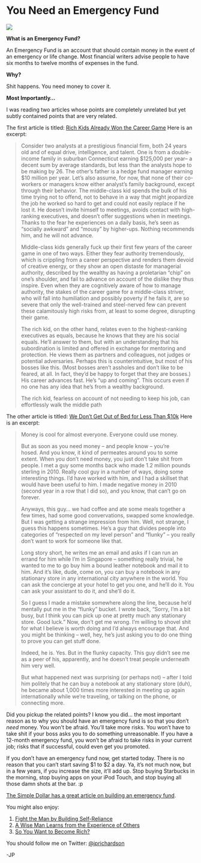 <!--
id: 3856822333
link: http://loudjet.com/a/you-need-an-emergency-fund
slug: you-need-an-emergency-fund
date: Mon Mar 14 2011 11:45:00 GMT-0500 (CDT)
publish: 2011-03-014
tags: money
-->


You Need an Emergency Fund
==========================

![](http://media.tumblr.com/tumblr_li23s7wI4f1qzbc4f.jpg)

**What is an Emergency Fund?**

An Emergency Fund is an account that should contain money in the event
of an emergency or life change. Most financial writers advise people to
have six months to twelve months of expenses in the fund.

**Why?**

Shit happens. You need money to cover it.

**Most Importantly…**

I was reading two articles whose points are completely unrelated but yet
subtly contained points that are very related.

The first article is titled: [Rich Kids Already Won the Career
Game](http://michaelochurch.wordpress.com/2011/01/30/yes-rich-kids-already-won-the-career-game-heres-why/) Here
is an excerpt:

> Consider two analysts at a prestigious financial firm, both 24 years
> old and of equal drive, intelligence, and talent. One is from a
> double-income family in suburban Connecticut earning \$125,000 per
> year– a decent sum by average standards, but less than the analysts
> hope to be making by 26. The other’s father is a hedge fund manager
> earning \$10 million per year. Let’s also assume, for now, that none
> of their co-workers or managers know either analyst’s family
> background, except through their behavior. The middle-class kid spends
> the bulk of his time trying not to offend, not to behave in a way that
> might jeopardize the job he worked so hard to get and could not easily
> replace if he lost it. He doesn’t invite himself to meetings, avoids
> contact with high-ranking executives, and doesn’t offer suggestions
> when in meetings. Thanks to the fear he experiences on a daily basis,
> he’s seen as “socially awkward” and “mousy” by higher-ups. Nothing
> recommends him, and he will not advance.
>
> Middle-class kids generally fuck up their first few years of the
> career game in one of two ways. Either they fear authority
> tremendously, which is crippling from a career perspective and renders
> them devoid of creative energy, or they show an open distaste for
> managerial authority, described by the wealthy as having a proletarian
> “chip” on one’s shoulder, and fail to advance on account of the
> dislike they thus inspire. Even when they are cognitively aware of how
> to manage authority, the stakes of the career game for a middle-class
> striver, who will fall into humiliation and possibly poverty if he
> fails it, are so severe that only the well-trained and steel-nerved
> few can prevent these calamitously high risks from, at least to some
> degree, disrupting their game.
>
> The rich kid, on the other hand, relates even to the highest-ranking
> executives as equals, because he knows that they are his social
> equals. He’ll answer to them, but with an understanding that his
> subordination is limited and offered in exchange for mentoring and
> protection. He views them as partners and colleagues, not judges or
> potential adversaries. Perhaps this is counterintuitive, but most of
> his bosses like this. (Most bosses aren’t assholes and don’t like to
> be feared, at all. In fact, they’d be happy to forget that they are
> bosses.) His career advances fast. He’s “up and coming”. This occurs
> even if no one has any idea that he’s from a wealthy background.
>
> The rich kid, fearless on account of not needing to keep his job, can
> effortlessly walk the middle path

The other article is titled: [We Don’t Get Out of Bed for Less Than
\$10k](http://www.sebastianmarshall.com/we-dont-get-out-of-bed-for-less-than-10000-per-day)
Here is an excerpt:

> Money is cool for almost everyone. Everyone could use money.
>
> But as soon as you need money – and people know – you’re hosed. And
> you know, it kind of permeates around you to some extent. When you
> don’t need money, you just don’t take shit from people. I met a guy
> some months back who made 1.2 million pounds sterling in 2010. Really
> cool guy in a number of ways, doing some interesting things. I’d have
> worked with him, and I had a skillset that would have been useful to
> him. I made negative money in 2010 (second year in a row that I did
> so), and you know, that can’t go on forever.
>
> Anyways, this guy… we had coffee and ate some meals together a few
> times, had some good convervations, swapped some knowledge. But I was
> getting a strange impression from him. Well, not strange, I guess this
> happens sometimes. He’s a guy that divides people into categories of
> “respected on my level person” and “flunky” – you really don’t want to
> work for someone like that.
>
> Long story short, he writes me an email and asks if I can run an
> errand for him while I’m in Singapore – something really trivial, he
> wanted to me to go buy him a bound leather notebook and mail it to
> him. And it’s like, dude, come on, you can buy a notebook in any
> stationary store in any international city anywhere in the world. You
> can ask the concierge at your hotel to get you one, and he’ll do it.
> You can ask your assistant to do it, and she’ll do it.
>
> So I guess I made a mistake somewhere along the line, because he’d
> mentally put me in the “flunky” bucket. I wrote back, “Sorry, I’m a
> bit busy, but I think you can pick up one at pretty much any
> stationary store. Good luck.” Now, don’t get me wrong. I’m willing to
> shovel shit for what I believe is worth doing and I’d always encourage
> that. And you might be thinking – well, hey, he’s just asking you to
> do one thing to prove you can get stuff done.
>
> Indeed, he is. Yes. But in the flunky capacity. This guy didn’t see me
> as a peer of his, apparently, and he doesn’t treat people underneath
> him very well.
>
> But what happened next was surprising (or perhaps not) – after I told
> him politely that he can buy a notebook at any stationary store (duh),
> he became about 1,000 times more interested in meeting up again
> internationally while we’re traveling, or talking on the phone, or
> connecting more.

Did you pickup the related points? I know you did… the most important
reason as to why you should have an emergency fund is so that you don’t
*need* money. You won’t be afraid. You’ll take more risks. You won’t
have to take shit if your boss asks you to do something unreasonable. If
you have a 12-month emergency fund, you won’t be afraid to take risks in
your current job; risks that if successful, could even get you promoted.

If you don’t have an emergency fund now, get started today. There is no
reason that you can’t start saving \$1 to \$2 a day. Ya, it’s not much
now, but in a few years, if you increase the size, it’ll add up. Stop
buying Starbucks in the morning, stop buying apps on your iPod Touch,
and stop buying all those damn shots at the bar. :p

[The Simple Dollar has a great article on building an emergency
fund](http://www.thesimpledollar.com/2009/03/02/a-step-by-step-guide-to-building-a-big-healthy-emergency-fund/).

You might also enjoy:

1.  [Fight the Man by Building
    Self-Reliance](http://loudjet.com/a/fight-the-man-by-building-self-reliance)
2.  [A Wise Man Learns from the Experience of
    Others](http://loudjet.com/a/a-wise-man-learns-from-the-experience-of-others)
3.  [So You Want to Become
    Rich?](http://loudjet.com/a/so-you-want-to-become-rich)

You should follow me on Twitter:
[@jprichardson](http://twitter.com/jprichardson)

-JP

